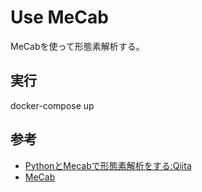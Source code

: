# Use MeCab

MeCabを使って形態素解析する。

## 実行

docker-compose up

## 参考

- [PythonとMecabで形態素解析をする:Qiita](https://qiita.com/DisneyAladdin/items/eb72a47f6543efe2b951)
- [MeCab](http://taku910.github.io/mecab/)
